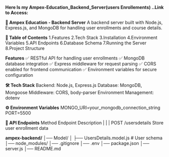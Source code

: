 **Here Is my Ampex-Education_Backend_Server(users Enrollements) ..Link to Access:**


**📌 Ampex Education - Backend Server**
A backend server built with Node.js, Express.js, and MongoDB for handling user enrollments and course details.


**📖 Table of Contents**
1.Features
2.Tech Stack
3.Installation
4.Environment Variables
5.API Endpoints
6.Database Schema
7.Running the Server
8.Project Structure


 **Features**
✅ RESTful API for handling user enrollments
✅ MongoDB database integration
✅ Express middleware for request parsing
✅ CORS enabled for frontend communication
✅ Environment variables for secure configuration

**🛠 Tech Stack**
Backend: Node.js, Express.js
Database: MongoDB, Mongoose
Middleware: CORS, body-parser
Environment Management: dotenv



**⚙ Environment Variables**
MONGO_URI=your_mongodb_connection_string
PORT=5500


**📡 API Endpoints**
Method      Endpoint          Description
  |              |                  |
POST	     /usersdetails     Store user enrollment data


**ampex-backend/**
│── Model/
│   ├── UsersDetails.model.js  # User schema
│── node_modules/
│── .gitignore
│── .env
│── package.json
│── server.js
│── README.md
